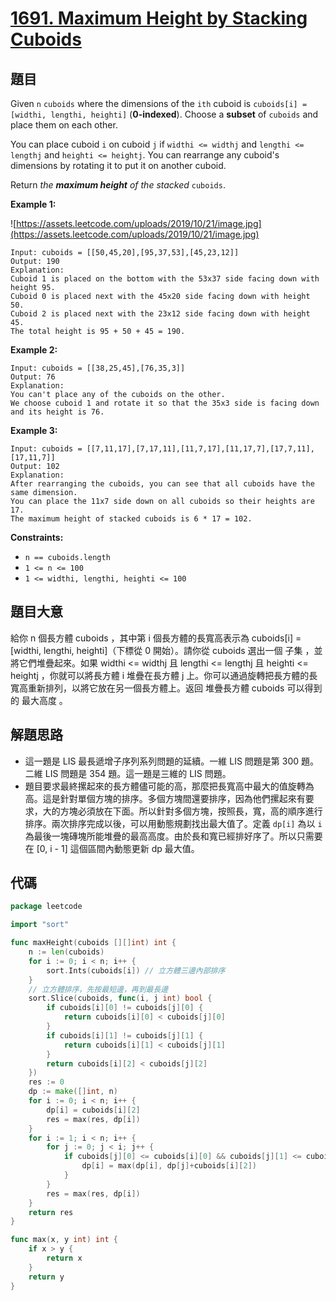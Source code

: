 # [1691. Maximum Height by Stacking Cuboids](https://leetcode.com/problems/maximum-height-by-stacking-cuboids/)

## 題目

Given `n` `cuboids` where the dimensions of the `ith` cuboid is `cuboids[i] = [widthi, lengthi, heighti]` (**0-indexed**). Choose a **subset** of `cuboids` and place them on each other.

You can place cuboid `i` on cuboid `j` if `widthi <= widthj` and `lengthi <= lengthj` and `heighti <= heightj`. You can rearrange any cuboid's dimensions by rotating it to put it on another cuboid.

Return *the **maximum height** of the stacked* `cuboids`.

**Example 1:**

![https://assets.leetcode.com/uploads/2019/10/21/image.jpg](https://assets.leetcode.com/uploads/2019/10/21/image.jpg)

```
Input: cuboids = [[50,45,20],[95,37,53],[45,23,12]]
Output: 190
Explanation:
Cuboid 1 is placed on the bottom with the 53x37 side facing down with height 95.
Cuboid 0 is placed next with the 45x20 side facing down with height 50.
Cuboid 2 is placed next with the 23x12 side facing down with height 45.
The total height is 95 + 50 + 45 = 190.
```

**Example 2:**

```
Input: cuboids = [[38,25,45],[76,35,3]]
Output: 76
Explanation:
You can't place any of the cuboids on the other.
We choose cuboid 1 and rotate it so that the 35x3 side is facing down and its height is 76.
```

**Example 3:**

```
Input: cuboids = [[7,11,17],[7,17,11],[11,7,17],[11,17,7],[17,7,11],[17,11,7]]
Output: 102
Explanation:
After rearranging the cuboids, you can see that all cuboids have the same dimension.
You can place the 11x7 side down on all cuboids so their heights are 17.
The maximum height of stacked cuboids is 6 * 17 = 102.
```

**Constraints:**

- `n == cuboids.length`
- `1 <= n <= 100`
- `1 <= widthi, lengthi, heighti <= 100`

## 題目大意

給你 n 個長方體 cuboids ，其中第 i 個長方體的長寬高表示為 cuboids[i] = [widthi, lengthi, heighti]（下標從 0 開始）。請你從 cuboids 選出一個 子集 ，並將它們堆疊起來。如果 widthi <= widthj 且 lengthi <= lengthj 且 heighti <= heightj ，你就可以將長方體 i 堆疊在長方體 j 上。你可以通過旋轉把長方體的長寬高重新排列，以將它放在另一個長方體上。返回 堆疊長方體 cuboids 可以得到的 最大高度 。

## 解題思路

- 這一題是 LIS 最長遞增子序列系列問題的延續。一維 LIS 問題是第 300 題。二維 LIS 問題是 354 題。這一題是三維的 LIS 問題。
- 題目要求最終摞起來的長方體儘可能的高，那麼把長寬高中最大的值旋轉為高。這是針對單個方塊的排序。多個方塊間還要排序，因為他們摞起來有要求，大的方塊必須放在下面。所以針對多個方塊，按照長，寬，高的順序進行排序。兩次排序完成以後，可以用動態規劃找出最大值了。定義 `dp[i]` 為以 `i` 為最後一塊磚塊所能堆疊的最高高度。由於長和寬已經排好序了。所以只需要在 [0, i - 1] 這個區間內動態更新 dp 最大值。

## 代碼

```go
package leetcode

import "sort"

func maxHeight(cuboids [][]int) int {
	n := len(cuboids)
	for i := 0; i < n; i++ {
		sort.Ints(cuboids[i]) // 立方體三邊內部排序
	}
	// 立方體排序，先按最短邊，再到最長邊
	sort.Slice(cuboids, func(i, j int) bool {
		if cuboids[i][0] != cuboids[j][0] {
			return cuboids[i][0] < cuboids[j][0]
		}
		if cuboids[i][1] != cuboids[j][1] {
			return cuboids[i][1] < cuboids[j][1]
		}
		return cuboids[i][2] < cuboids[j][2]
	})
	res := 0
	dp := make([]int, n)
	for i := 0; i < n; i++ {
		dp[i] = cuboids[i][2]
		res = max(res, dp[i])
	}
	for i := 1; i < n; i++ {
		for j := 0; j < i; j++ {
			if cuboids[j][0] <= cuboids[i][0] && cuboids[j][1] <= cuboids[i][1] && cuboids[j][2] <= cuboids[i][2] {
				dp[i] = max(dp[i], dp[j]+cuboids[i][2])
			}
		}
		res = max(res, dp[i])
	}
	return res
}

func max(x, y int) int {
	if x > y {
		return x
	}
	return y
}
```